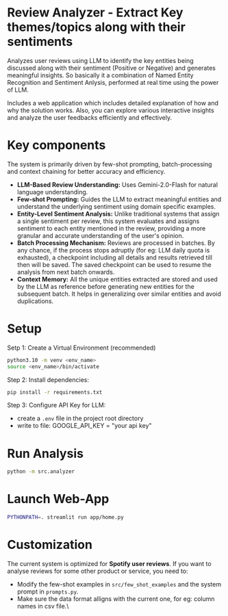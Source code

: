 # Review Analyzer - Extract Key themes/topics along with their sentiments

Analyzes user reviews using LLM to identify the key entities being discussed along with their sentiment (Positive or Negative) and generates meaningful insights. So basically it a combination of Named Entity Recognition and Sentiment Anlysis, performed at real time using the power of LLM.


Includes a web application which includes detailed explanation of how and why the solution works. Also, you can explore various interactive insights and analyze the user feedbacks efficiently and effectively.

# Key components
The system is primarily driven by few-shot prompting, batch-processing and context chaining for better accuracy and efficiency.

- **LLM-Based Review Understanding:** Uses Gemini-2.0-Flash for natural language understanding.
- **Few-shot Prompting:** Guides the LLM to extract meaningful entities and understand the underlying sentiment using domain specific examples.
- **Entity-Level Sentiment Analysis:** Unlike traditional systems that assign a single sentiment per review, this system evaluates and assigns sentiment to each entity mentioned in the review, providing a more granular and accurate understanding of the user's opinion.
- **Batch Processing Mechanism:** Reviews are processed in batches. By any chance, if the process stops adruptly (for eg: LLM daily quota is exhausted), a checkpoint including all details and results retrieved till then will be saved. The saved checkpoint can be used to resume the analysis from next batch onwards.
- **Context Memory:** All the unique entities extracted are stored and used by the LLM as reference before generating new entities for the subsequent batch. It helps in generalizing over similar entities and avoid duplications.

# Setup
Setp 1: Create a Virtual Environment (recommended)
```bash
python3.10 -m venv <env_name>
source <env_name>/bin/activate
```
Step 2: Install dependencies:
```bash
pip install -r requirements.txt
```
Step 3: Configure API Key for LLM:
- create a `.env` file in the project root directory
- write to file: GOOGLE_API_KEY = "your api key"


# Run Analysis

```bash
python -m src.analyzer
```

# Launch Web-App
```bash
PYTHONPATH=. streamlit run app/home.py
```
# Customization
The current system is optimized for **Spotify user reviews**. If you want to analyse reviews for some other product or service, you need to:

- Modify the few-shot examples in `src/few_shot_examples` and the system prompt in `prompts.py`.
- Make sure the data format alligns with the current one, for eg: column names in csv file.\
